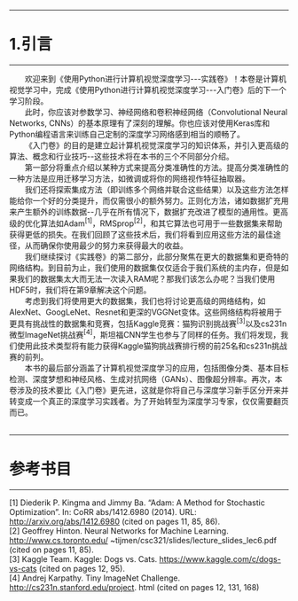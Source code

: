 ***
# 1.引言
***
&emsp;&emsp;欢迎来到《使用Python进行计算机视觉深度学习---实践卷》！本卷是计算机视觉学习中，完成《使用Python进行计算机视觉深度学习---入门卷》后的下一个学习阶段。<br/>
&emsp;&emsp;此时，你应该对参数学习、神经网络和卷积神经网络（Convolutional Neural Networks, CNNs）的基本原理有了深刻的理解。你也应该对使用Keras库和Python编程语言来训练自己定制的深度学习网络感到相当的顺畅了。<br/>
&emsp;&emsp;《入门卷》的目的是建立起计算机视觉深度学习的知识体系，并引入更高级的算法、概念和行业技巧--这些技术将在本书的三个不同部分介绍。<br/>
&emsp;&emsp;第一部分将重点介绍以某种方式来提高分类准确性的方法。提高分类准确性的一种方法是应用迁移学习方法，如微调或将你的网络视作特征抽取器。<br/>
&emsp;&emsp;我们还将探索集成方法（即训练多个网络并联合这些结果）以及这些方法怎样能给你一个好的分类提升，而仅需很小的额外努力。正则化方法，诸如数据扩充用来产生额外的训练数据--几乎在所有情况下，数据扩充改进了模型的通用性。更高级的优化算法如Adam<sup>[1]</sup>，RMSprop<sup>[2]</sup>，和其它算法也可用于一些数据集来帮助获得更低的损失。在我们回顾了这些技术后，我们将看到应用这些方法的最佳途径，从而确保你使用最少的努力来获得最大的收益。<br/>
&emsp;&emsp;我们继续探讨《实践卷》的第二部分，此部分聚焦在更大的数据集和更奇特的网络结构。到目前为止，我们使用的数据集仅仅适合于我们系统的主内存，但是如果我们的数据集太大而无法一次读入RAM呢？那我们该怎么办呢？当我们使用HDF5时，我们将在第9章解决这个问题。<br/>
&emsp;&emsp;考虑到我们将使用更大的数据集，我们也将讨论更高级的网络结构，如AlexNet、GoogLeNet、Resnet和更深的VGGNet变体。这些网络结构将被用于更具有挑战性的数据集和竞赛，包括Kaggle竞赛：猫狗识别挑战赛<sup>[3]</sup>以及cs231n微型ImageNet挑战赛<sup>[4]</sup>，斯坦福CNN学生也参与了同样的任务。我们将发现，我们使用此技术类型将有能力获得Kaggle猫狗挑战赛排行榜的前25名和cs231n挑战赛的前列。<br/>
&emsp;&emsp;本书的最后部分涵盖了计算机视觉深度学习的应用，包括图像分类、基本目标检测、深度梦想和神经风格、生成对抗网络（GANs）、图像超分辨率。再次，本卷涉及的技术要比《入门卷》更先进，这就是你将自己与深度学习新手区分开来并转变成一个真正的深度学习实践者。为了开始转型为深度学习专家，仅仅需要翻页而已。<br/><br/>
***
# 参考书目
***
[1] Diederik P. Kingma and Jimmy Ba. “Adam: A Method for Stochastic Optimization”. In:
CoRR abs/1412.6980 (2014). URL: http://arxiv.org/abs/1412.6980 (cited on
pages 11, 85, 86).<br/>
[2] Geoffrey Hinton. Neural Networks for Machine Learning. http://www.cs.toronto.edu/
~tijmen/csc321/slides/lecture_slides_lec6.pdf (cited on pages 11, 85).<br/>
[3] Kaggle Team. Kaggle: Dogs vs. Cats. https://www.kaggle.com/c/dogs-vs-cats
(cited on pages 12, 95).<br/>
[4] Andrej Karpathy. Tiny ImageNet Challenge. http://cs231n.stanford.edu/project.
html (cited on pages 12, 131, 168)<br/>